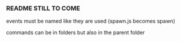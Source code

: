 ### README STILL TO COME

events must be named like they are used (spawn.js becomes spawn)

commands can be in folders but also in the parent folder
